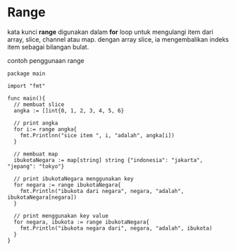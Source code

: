 # Range

kata kunci **range** digunakan dalam **for** loop untuk mengulangi item dari array, slice, channel atau map. dengan array slice, ia mengembalikan indeks item sebagai bilangan bulat.

contoh penggunaan range

```golang
package main

import "fmt"

func main(){
  // membuat slice
  angka := []int{0, 1, 2, 3, 4, 5, 6}

  // print angka
  for i:= range angka{
    fmt.Printlnn("sice item ", i, "adalah", angka[i])
  }
  
  // membuat map
  ibukotaNegara := map[string] string {"indonesia": "jakarta", "jepang": "tokyo"}

  // print ibukotaNegara menggunakan key
  for negara := range ibukotaNegara{
    fmt.Println("ibukota dari negara", negara, "adalah", ibukotaNegara[negara])
  }

  // print menggunakan key value
  for negara, ibukota := range ibukotaNegara{
    fmt.Println("ibukota negara dari", negara, "adalah", ibukota)
  }
}
```
